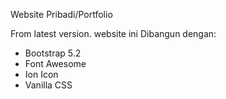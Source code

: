 Website Pribadi/Portfolio

From latest version. website ini Dibangun dengan:
- Bootstrap 5.2
- Font Awesome
- Ion Icon
- Vanilla CSS
